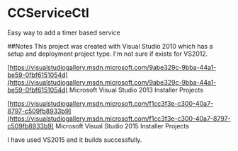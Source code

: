 CCServiceCtl
============

Easy way to add a timer based service

##Notes
This project was created with Visual Studio 2010 which has a setup and deployment project type. I'm not sure if exists for VS2012.

[https://visualstudiogallery.msdn.microsoft.com/9abe329c-9bba-44a1-be59-0fbf6151054d](https://visualstudiogallery.msdn.microsoft.com/9abe329c-9bba-44a1-be59-0fbf6151054d) Microsoft Visual Studio 2013 Installer Projects

[https://visualstudiogallery.msdn.microsoft.com/f1cc3f3e-c300-40a7-8797-c509fb8933b9](https://visualstudiogallery.msdn.microsoft.com/f1cc3f3e-c300-40a7-8797-c509fb8933b9) Microsoft Visual Studio 2015 Installer Projects

I have used VS2015 and it builds successfully.
